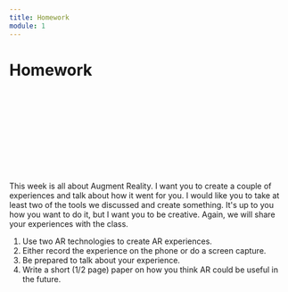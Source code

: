 ```yaml
---
title: Homework
module: 1
---
```


# Homework

<div class="embed-responsive embed-responsive-16by9"><iframe class="embed-responsive-item" src="" frameborder="0" allowfullscreen></iframe></div>

This week is all about Augment Reality.  I want you to create a couple of experiences and talk about how it went for you. I would like you to take at least two of the tools we discussed and create something.  It's up to you how you want to do it, but I want you to be creative.  Again, we will share your experiences with the class.

1. Use two AR technologies to create AR experiences.
2. Either record the experience on the phone or do a screen capture.
3. Be prepared to talk about your experience.
4. Write a short (1/2 page) paper on how you think AR could be useful in the future.
